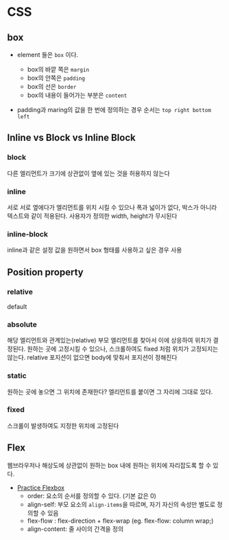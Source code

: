 # CSS

## box
- element 들은 `box` 이다.
    - box의 바깥 쪽은 `margin`
    - box의 안쪽은 `padding`
    - box의 선은 `border`
    - box의 내용이 들어가는 부분은 `content`

- padding과 maring의 값을 한 번에 정의하는 경우 순서는 `top right bottom left`


## Inline vs Block vs Inline Block

### block
다른 엘리먼트가 크기에 상관없이 옆에 있는 것을 허용하지 않는다

### inline
서로 서로 옆에다가 엘리먼트를 위치 시킬 수 있으나 폭과 넓이가 없다, 박스가 아니라 텍스트와 같이 적용된다. 사용자가 정의한 width, height가 무시된다

### inline-block
inline과 같은 설정 값을 원하면서 box 형태를 사용하고 싶은 경우 사용


## Position property

### relative

default

### absolute
해당 엘리먼트와 관계있는(relative) 부모 엘리먼트를 찾아서 이에 상응하여 위치가 결정된다.
원하는 곳에 고정시킬 수 있으나, 스크롤하여도 fixed 처럼 위치가 고정되지는 않는다.
relative 포지션이 없으면 body에 맞춰서 포지션이 정해진다

### static
원하는 곳에 놓으면 그 위치에 존재한다?
엘리먼트를 붙이면 그 자리에 그대로 있다.

### fixed
스크롤이 발생하여도 지정한 위치에 고정된다 


## Flex

웹브라우저나 해상도에 상관없이 원하는 box 내에 원하는 위치에 자리잡도록 할 수 있다.

- [Practice Flexbox](http://flexboxfroggy.com)
    - order: 요소의 순서를 정의할 수 있다. (기본 값은 0)
    - align-self: 부모 요소의 `align-items`을 따르며, 자기 자신의 속성만 별도로 정의할 수 있음
    - flex-flow : flex-direction + flex-wrap (eg. flex-flow: column wrap;)
    - align-content: 줄 사이의 간격을 정의